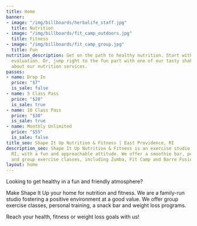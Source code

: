 ```yaml
---
title: Home
banner:
- image: "/img/billboards/herbalife_staff.jpg"
  title: Nutrition
- image: "/img/billboards/fit_camp_outdoors.jpg"
  title: Fitness
- image: "/img/billboards/fit_camp_group.jpg"
  title: Fun
nutrition_description: Get on the path to healthy nutrition. Start with a free wellness
  evaluation. Or, jump right to the fun part with one of our tasty shakes. Learn more
  about our nutrition services.
passes:
- name: Drop In
  price: "$7"
  is_sale: false
- name: 5 Class Pass
  price: "$20"
  is_sale: true
- name: 10 Class Pass
  price: "$30"
  is_sale: true
- name: Monthly Unlimited
  price: "$55"
  is_sale: false
title_seo: Shape It Up Nutrition & Fitness | East Providence, RI
description_seo: Shape It Up Nutrition & Fitness is an exercise studio in East Providence,
  RI, with a fun and approachable attitude. We offer a smoothie bar, personal training
  and group exercise classes, including Zumba, Fit Camp and Barre Fusion.
layout: home
---
```


Looking to get healthy in a fun and friendly atmosphere?

Make Shape It Up your home for nutrition and fitness. We are a family-run studio fostering a positive environment at a good value. We offer group exercise classes, personal training, a snack bar and weight loss programs.

Reach your health, fitness or weight loss goals with us!
